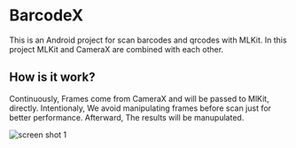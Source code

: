# BarcodeX
This is an Android project for scan barcodes and qrcodes with MLKit. In this project MLKit and CameraX are combined with each other.

## How is it work?
Continuously, Frames come from CameraX and will be passed to MlKit, directly. Intentionaly, We avoid manipulating frames before scan just for better performance. Afterward, The results will be manupulated.

![screen shot 1](https://github.com/rvhamed/BarcodeX/blob/master/screen_shot_1.png?raw=true)





